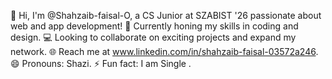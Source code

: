 
👋 Hi, I'm @Shahzaib-faisal-O, 
a CS Junior at SZABIST '26 passionate about web and app development! 
🚀 Currently honing my skills in coding and design.
💻 Looking to collaborate on exciting projects and expand my network. 
🌐 Reach me at www.linkedin.com/in/shahzaib-faisal-03572a246.
😄 Pronouns: Shazi. ⚡ Fun fact: I am Single .

